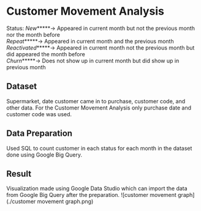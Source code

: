 # Customer Movement Analysis 

Status:
*New******-> Appeared in current month but not the previous month nor the month before  
*Repeat******-> Appeared in current month and the previous month  
*Reactivated******-> Appeared in current month not the previous month but did appeared the month before  
*Churn******-> Does not show up in current month but did show up in previous month  

## Dataset
Supermarket, date customer came in to purchase, customer code, and other data. 
For the Customer Movement Analysis only purchase date and customer code was used.

## Data Preparation
Used SQL to count customer in each status for each month in the dataset done using Google Big Query.

## Result
Visualization made using Google Data Studio which can import the data from Google Big Query after the preparation.
![customer movement graph](./customer movement graph.png)